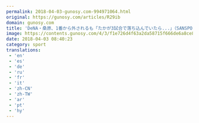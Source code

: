 ```yaml
---
permalink: 2018-04-03-gunosy.com-994971064.html
original: https://gunosy.com/articles/R29ib
domain: gunosy.com
title: 'DeNA・桑原、1番から外されるも「たかが3試合で落ち込んでいたら...」（SANSPO.COM） - グノシー'
image: https://contents.gunosy.com/4/3/f1e726d4f63a2da58715f666de6a8ce8_content.jpg
date: 2018-04-03 08:40:23
category: sport
translations: 
 - 'en'
 - 'es'
 - 'de'
 - 'ru'
 - 'fr'
 - 'it'
 - 'zh-CN'
 - 'zh-TW'
 - 'ar'
 - 'pt'
 - 'hy'
---
```


